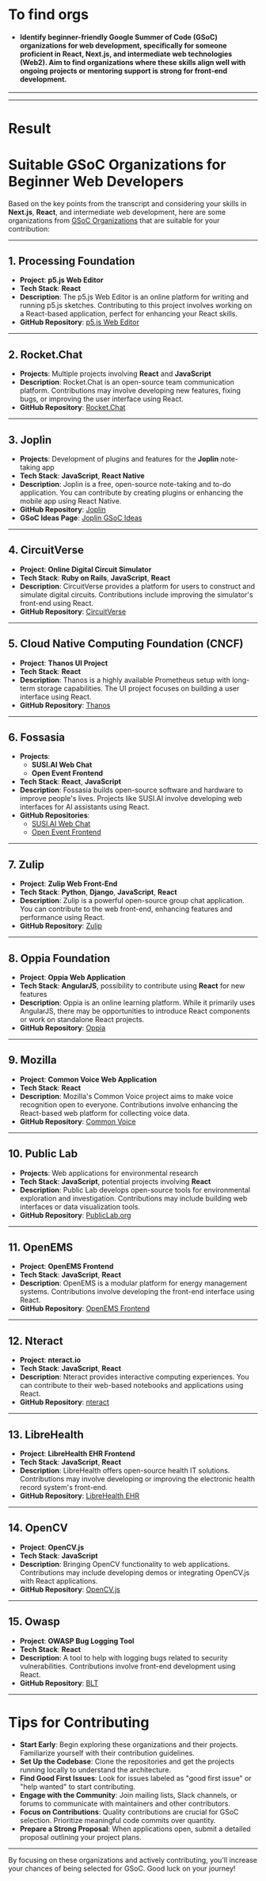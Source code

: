 
# To find orgs
- #### Identify beginner-friendly Google Summer of Code (GSoC) organizations for web development, specifically for someone proficient in React, Next.js, and intermediate web technologies (Web2). Aim to find organizations where these skills align well with ongoing projects or mentoring support is strong for front-end development.


---
---

# Result

# Suitable GSoC Organizations for Beginner Web Developers

Based on the key points from the transcript and considering your skills in **Next.js**, **React**, and intermediate web development, here are some organizations from [GSoC Organizations](https://www.gsocorganizations.dev/) that are suitable for your contribution:

---

## 1. Processing Foundation

- **Project**: **p5.js Web Editor**
- **Tech Stack**: **React**
- **Description**: The p5.js Web Editor is an online platform for writing and running p5.js sketches. Contributing to this project involves working on a React-based application, perfect for enhancing your React skills.
- **GitHub Repository**: [p5.js Web Editor](https://github.com/processing/p5.js-web-editor)

---

## 2. Rocket.Chat

- **Projects**: Multiple projects involving **React** and **JavaScript**
- **Description**: Rocket.Chat is an open-source team communication platform. Contributions may involve developing new features, fixing bugs, or improving the user interface using React.
- **GitHub Repository**: [Rocket.Chat](https://github.com/RocketChat/Rocket.Chat)

---

## 3. Joplin

- **Projects**: Development of plugins and features for the **Joplin** note-taking app
- **Tech Stack**: **JavaScript**, **React Native**
- **Description**: Joplin is a free, open-source note-taking and to-do application. You can contribute by creating plugins or enhancing the mobile app using React Native.
- **GitHub Repository**: [Joplin](https://github.com/laurent22/joplin)
- **GSoC Ideas Page**: [Joplin GSoC Ideas](https://joplinapp.org/gsoc2023/ideas)

---

## 4. CircuitVerse

- **Project**: **Online Digital Circuit Simulator**
- **Tech Stack**: **Ruby on Rails**, **JavaScript**, **React**
- **Description**: CircuitVerse provides a platform for users to construct and simulate digital circuits. Contributions include improving the simulator's front-end using React.
- **GitHub Repository**: [CircuitVerse](https://github.com/CircuitVerse/CircuitVerse)

---

## 5. Cloud Native Computing Foundation (CNCF)

- **Project**: **Thanos UI Project**
- **Tech Stack**: **React**
- **Description**: Thanos is a highly available Prometheus setup with long-term storage capabilities. The UI project focuses on building a user interface using React.
- **GitHub Repository**: [Thanos](https://github.com/thanos-io/thanos)

---

## 6. Fossasia

- **Projects**:
  - **SUSI.AI Web Chat**
  - **Open Event Frontend**
- **Tech Stack**: **React**, **JavaScript**
- **Description**: Fossasia builds open-source software and hardware to improve people's lives. Projects like SUSI.AI involve developing web interfaces for AI assistants using React.
- **GitHub Repositories**:
  - [SUSI.AI Web Chat](https://github.com/fossasia/susi.ai)
  - [Open Event Frontend](https://github.com/fossasia/open-event-frontend)

---

## 7. Zulip

- **Project**: **Zulip Web Front-End**
- **Tech Stack**: **Python**, **Django**, **JavaScript**, **React**
- **Description**: Zulip is a powerful open-source group chat application. You can contribute to the web front-end, enhancing features and performance using React.
- **GitHub Repository**: [Zulip](https://github.com/zulip/zulip)

---

## 8. Oppia Foundation

- **Project**: **Oppia Web Application**
- **Tech Stack**: **AngularJS**, possibility to contribute using **React** for new features
- **Description**: Oppia is an online learning platform. While it primarily uses AngularJS, there may be opportunities to introduce React components or work on standalone React projects.
- **GitHub Repository**: [Oppia](https://github.com/oppia/oppia)

---

## 9. Mozilla

- **Project**: **Common Voice Web Application**
- **Tech Stack**: **React**
- **Description**: Mozilla's Common Voice project aims to make voice recognition open to everyone. Contributions involve enhancing the React-based web platform for collecting voice data.
- **GitHub Repository**: [Common Voice](https://github.com/common-voice/common-voice)

---

## 10. Public Lab

- **Projects**: Web applications for environmental research
- **Tech Stack**: **JavaScript**, potential projects involving **React**
- **Description**: Public Lab develops open-source tools for environmental exploration and investigation. Contributions may include building web interfaces or data visualization tools.
- **GitHub Repository**: [PublicLab.org](https://github.com/publiclab/plots2)

---

## 11. OpenEMS

- **Project**: **OpenEMS Frontend**
- **Tech Stack**: **JavaScript**, **React**
- **Description**: OpenEMS is a modular platform for energy management systems. Contributions involve developing the front-end interface using React.
- **GitHub Repository**: [OpenEMS Frontend](https://github.com/OpenEMS/openems-frontend)

---

## 12. Nteract

- **Project**: **nteract.io**
- **Tech Stack**: **JavaScript**, **React**
- **Description**: Nteract provides interactive computing experiences. You can contribute to their web-based notebooks and applications using React.
- **GitHub Repository**: [nteract](https://github.com/nteract/nteract)

---

## 13. LibreHealth

- **Project**: **LibreHealth EHR Frontend**
- **Tech Stack**: **JavaScript**, **React**
- **Description**: LibreHealth offers open-source health IT solutions. Contributions may involve developing or improving the electronic health record system's front-end.
- **GitHub Repository**: [LibreHealth EHR](https://github.com/LibreHealthIO/lh-ehr)

---

## 14. OpenCV

- **Project**: **OpenCV.js**
- **Tech Stack**: **JavaScript**
- **Description**: Bringing OpenCV functionality to web applications. Contributions may include developing demos or integrating OpenCV.js with React applications.
- **GitHub Repository**: [OpenCV.js](https://github.com/opencv/opencv/tree/master/modules/js)

---

## 15. Owasp

- **Project**: **OWASP Bug Logging Tool**
- **Tech Stack**: **React**
- **Description**: A tool to help with logging bugs related to security vulnerabilities. Contributions involve front-end development using React.
- **GitHub Repository**: [BLT](https://github.com/OWASP/BLT)

---

# Tips for Contributing

- **Start Early**: Begin exploring these organizations and their projects. Familiarize yourself with their contribution guidelines.
- **Set Up the Codebase**: Clone the repositories and get the projects running locally to understand the architecture.
- **Find Good First Issues**: Look for issues labeled as "good first issue" or "help wanted" to start contributing.
- **Engage with the Community**: Join mailing lists, Slack channels, or forums to communicate with maintainers and other contributors.
- **Focus on Contributions**: Quality contributions are crucial for GSoC selection. Prioritize meaningful code commits over quantity.
- **Prepare a Strong Proposal**: When applications open, submit a detailed proposal outlining your project plans.

---

By focusing on these organizations and actively contributing, you'll increase your chances of being selected for GSoC. Good luck on your journey!